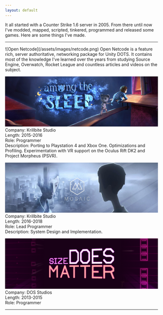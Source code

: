 ```yaml
---
layout: default
---
```

It all started with a Counter Strike 1.6 server in 2005. From there until now I've modded, mapped, scripted, tinkered, programmed and released some games. Here are some things I've made.
<hr>
![Open Netcode](/assets/images/netcode.png)
Open Netcode is a feature rich, server authoritative, networking package for Unity DOTS. It contains most of the knowledge I've learned over the years from studying Source Engine, Overwatch, Rocket League and countless articles and videos on the subject. 

![Among the Sleep](/assets/images/amongthesleep.png)
Company: Krillbite Studio<br/>
Length: 2015-2016<br/>
Role: Programmer<br/>
Description: Porting to Playstation 4 and Xbox One. Optimizations and Profiling. Experimentation with VR support on the Oculus Rift DK2 and Project Morpheus (PSVR). 

![Mosaic](/assets/images/mosaic.png)
Company: Krillbite Studio<br/>
Length: 2016-2018<br/>
Role: Lead Programmer<br/>
Description: System Design and Implementation. 

![Size DOES Matter](/assets/images/sizedoesmatter.png)
Company: DOS Studios<br/>
Length: 2013-2015<br/>
Role: Programmer
<br/> 
<hr>
